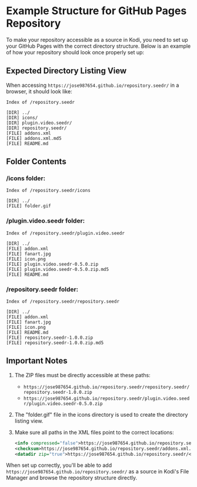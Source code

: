 # Example Structure for GitHub Pages Repository

To make your repository accessible as a source in Kodi, you need to set up your GitHub Pages with the correct directory structure. Below is an example of how your repository should look once properly set up:

## Expected Directory Listing View

When accessing `https://jose987654.github.io/repository.seedr/` in a browser, it should look like:

```
Index of /repository.seedr

[DIR] ../
[DIR] icons/
[DIR] plugin.video.seedr/
[DIR] repository.seedr/
[FILE] addons.xml
[FILE] addons.xml.md5
[FILE] README.md
```

## Folder Contents

### /icons folder:

```
Index of /repository.seedr/icons

[DIR] ../
[FILE] folder.gif
```

### /plugin.video.seedr folder:

```
Index of /repository.seedr/plugin.video.seedr

[DIR] ../
[FILE] addon.xml
[FILE] fanart.jpg
[FILE] icon.png
[FILE] plugin.video.seedr-0.5.0.zip
[FILE] plugin.video.seedr-0.5.0.zip.md5
[FILE] README.md
```

### /repository.seedr folder:

```
Index of /repository.seedr/repository.seedr

[DIR] ../
[FILE] addon.xml
[FILE] fanart.jpg
[FILE] icon.png
[FILE] README.md
[FILE] repository.seedr-1.0.0.zip
[FILE] repository.seedr-1.0.0.zip.md5
```

## Important Notes

1. The ZIP files must be directly accessible at these paths:

   - `https://jose987654.github.io/repository.seedr/repository.seedr/repository.seedr-1.0.0.zip`
   - `https://jose987654.github.io/repository.seedr/plugin.video.seedr/plugin.video.seedr-0.5.0.zip`

2. The "folder.gif" file in the icons directory is used to create the directory listing view.

3. Make sure all paths in the XML files point to the correct locations:
   ```xml
   <info compressed="false">https://jose987654.github.io/repository.seedr/addons.xml</info>
   <checksum>https://jose987654.github.io/repository.seedr/addons.xml.md5</checksum>
   <datadir zip="true">https://jose987654.github.io/repository.seedr/</datadir>
   ```

When set up correctly, you'll be able to add `https://jose987654.github.io/repository.seedr/` as a source in Kodi's File Manager and browse the repository structure directly.
